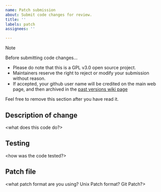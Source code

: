 ```yaml
---
name: Patch submission
about: Submit code changes for review.
title: ''
labels: patch
assignees: ''

---
```


> [!NOTE]
> Before submitting code changes... 
> * Please do note that this is a GPL v3.0 open source project.
> * Maintainers reserve the right to reject or modify your submission without reason.
> * If accepted, your github user name will be credited on the main web page, and then archived in the [past versions wiki page](https://github.com/spice2x/spice2x.github.io/wiki/Past-versions-and-change-log)
> 
> Feel free to remove this section after you have read it.

## Description of change
<what does this code do?>

## Testing
<how was the code tested?>

## Patch file
<what patch format are you using? Unix Patch format? Git Patch?>
